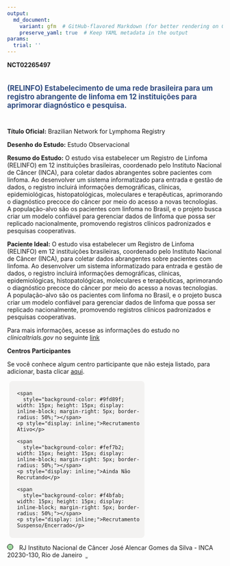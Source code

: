 ```yaml
---
output: 
  md_document:
    variant: gfm  # GitHub-flavored Markdown (for better rendering on GitHub)
    preserve_yaml: true  # Keep YAML metadata in the output
params:
  trial: ''
---
```


**NCT02265497**

<div style="padding: 5px 5px 5px 0px; font-size: 1.20em; font-weight: bold; color: #2E4A7F; text-align: left; margin-bottom: 20px">

(RELINFO) Estabelecimento de uma rede brasileira para um registro
abrangente de linfoma em 12 instituições para aprimorar diagnóstico e
pesquisa.

</div>

**Título Oficial:** Brazilian Network for Lymphoma Registry

**Desenho do Estudo:** Estudo Observacional

**Resumo do Estudo:** O estudo visa estabelecer um Registro de Linfoma
(RELINFO) em 12 instituições brasileiras, coordenado pelo Instituto
Nacional de Câncer (INCA), para coletar dados abrangentes sobre
pacientes com linfoma. Ao desenvolver um sistema informatizado para
entrada e gestão de dados, o registro incluirá informações demográficas,
clínicas, epidemiológicas, histopatológicas, moleculares e terapêuticas,
aprimorando o diagnóstico precoce do câncer por meio do acesso a novas
tecnologias. A população-alvo são os pacientes com linfoma no Brasil, e
o projeto busca criar um modelo confiável para gerenciar dados de
linfoma que possa ser replicado nacionalmente, promovendo registros
clínicos padronizados e pesquisas cooperativas.

**Paciente Ideal:** O estudo visa estabelecer um Registro de Linfoma
(RELINFO) em 12 instituições brasileiras, coordenado pelo Instituto
Nacional de Câncer (INCA), para coletar dados abrangentes sobre
pacientes com linfoma. Ao desenvolver um sistema informatizado para
entrada e gestão de dados, o registro incluirá informações demográficas,
clínicas, epidemiológicas, histopatológicas, moleculares e terapêuticas,
aprimorando o diagnóstico precoce do câncer por meio do acesso a novas
tecnologias. A população-alvo são os pacientes com linfoma no Brasil, e
o projeto busca criar um modelo confiável para gerenciar dados de
linfoma que possa ser replicado nacionalmente, promovendo registros
clínicos padronizados e pesquisas cooperativas.

Para mais informações, acesse as informações do estudo no
*clinicaltrials.gov* no seguinte
[link](https://clinicaltrials.gov/ct2/show/NCT02265497)

**Centros Participantes**

Se você conhece algum centro participante que não esteja listado, para
adicionar, basta clicar
[aqui](https://flazar.shinyapps.io/formsapp?study_nct_id=NCT02265497&location_id=N%2FA&location_full_name=N%2FA&form_type=Adicionar%20Centro%7D).

<div style="margin-bottom: 8px; margin-left: 5px; padding: 8px; max-width: 300px; background-color: #f3f2f1; border-radius: 8px;">

<div style="margin-left: 10px;">

    <span 
      style="background-color: #9fd89f; width: 15px; height: 15px; display: inline-block; margin-right: 5px; border-radius: 50%;"></span>
    <p style="display: inline;">Recrutamento Ativo</p>

</div>

<div style="margin-left: 10px;">

    <span 
      style="background-color: #fef7b2; width: 15px; height: 15px; display: inline-block; margin-right: 5px; border-radius: 50%;"></span>
    <p style="display: inline;">Ainda Não Recrutando</p>

</div>

<div style="margin-left: 10px;">

    <span 
      style="background-color: #f4bfab; width: 15px; height: 15px; display: inline-block; margin-right: 5px; border-radius: 50%;"></span>
    <p style="display: inline;">Recrutamento Suspenso/Encerrado</p>

</div>

</div>

<span style="border: 0.5px solid black; display: inline-block; width: 12px; height: 12px; border-radius: 50%; margin-right: 10px; padding-bottom: 0px; background-color: #9fd89f;"></span>
RJ Instituto Nacional de Câncer José Alencar Gomes da Silva - INCA
20230-130, Rio de Janeiro
<span style="color: #2E4A7F; margin-left: 2px; padding: 2px; background-color: #f3f2f1; border-radius: 8px; font-weight: 500; font-size: 0.6">[REPORTAR
ERRO](https://flazar.shinyapps.io/formsapp?study_nct_id=NCT02265497&location_id=BRAZILIANNATIONALCANCERINSTITUTEINCAMINISTRYOFHEALTHCLINICALRESEARCHDEPARTMENTRIODEJANEIRORJ20231050BRAZIL&location_full_name=Instituto%20Nacional%20de%20C%C3%A2ncer%20Jos%C3%A9%20Alencar%20Gomes%20da%20Silva%20-%20INCA%2C%2020230-130%2C%20Rio%20de%20Janeiro&form_type=Reportar%20Erro)</span>
